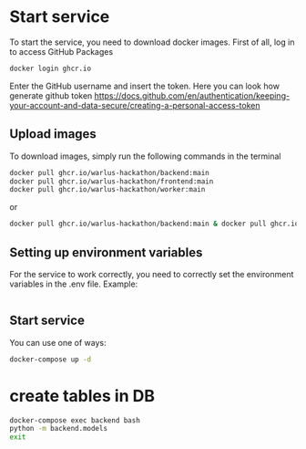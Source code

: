 # Start service
To start the service, you need to download docker images. First of all, log in to access GitHub Packages

```bash
docker login ghcr.io
```
Enter the GitHub username and insert the token. Here you can look how generate github token https://docs.github.com/en/authentication/keeping-your-account-and-data-secure/creating-a-personal-access-token

## Upload images
To download images, simply run the following commands in the terminal

```bash
docker pull ghcr.io/warlus-hackathon/backend:main
docker pull ghcr.io/warlus-hackathon/frontend:main
docker pull ghcr.io/warlus-hackathon/worker:main
```
or
```bash
docker pull ghcr.io/warlus-hackathon/backend:main & docker pull ghcr.io/warlus-hackathon/frontend:main & docker pull ghcr.io/warlus-hackathon/worker:main
```
## Setting up environment variables
For the service to work correctly, you need to correctly set the environment variables in the .env file. Example:
```env

```
## Start service
You can use one of ways:
```bash
docker-compose up -d
```

# create tables in DB
```bash
docker-compose exec backend bash
python -m backend.models
exit
```